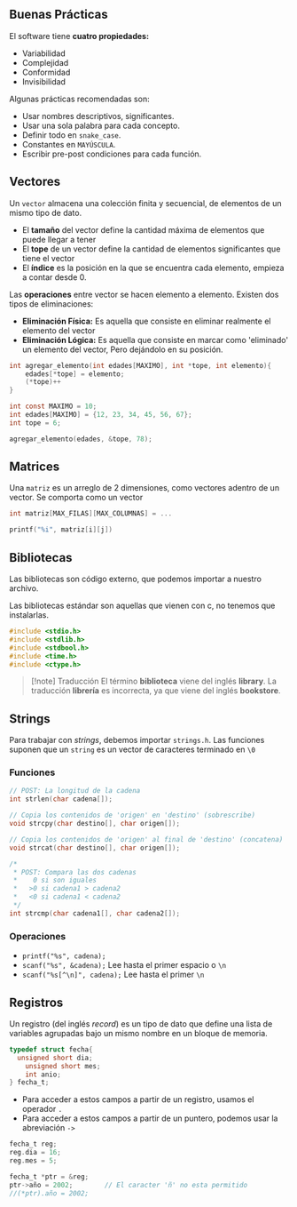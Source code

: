 ## Buenas Prácticas

El software tiene **cuatro propiedades:**

- Variabilidad
- Complejidad
- Conformidad
- Invisibilidad

Algunas prácticas recomendadas son:

- Usar nombres descriptivos, significantes.
- Usar una sola palabra para cada concepto.
- Definir todo en `snake_case`.
- Constantes en `MAYÚSCULA`.
- Escribir pre-post condiciones para cada función.

## Vectores

Un `vector` almacena una colección finita y secuencial, de elementos de un mismo tipo de dato.

- El **tamaño** del vector define la cantidad máxima de elementos que puede llegar a tener
- El **tope** de un vector define la cantidad de elementos significantes que tiene el vector
- El **índice** es la posición en la que se encuentra cada elemento, empieza a contar desde 0.

Las **operaciones** entre vector se hacen elemento a elemento. Existen dos tipos de eliminaciones:

- **Eliminación Física:** Es aquella que consiste en eliminar realmente el elemento del vector
- **Eliminación Lógica:** Es aquella que consiste en marcar como 'eliminado' un elemento del vector, Pero dejándolo en su posición.

```c
int agregar_elemento(int edades[MAXIMO], int *tope, int elemento){
	edades[*tope] = elemento;
	(*tope)++
}

int const MAXIMO = 10;
int edades[MAXIMO] = {12, 23, 34, 45, 56, 67};
int tope = 6;

agregar_elemento(edades, &tope, 78);
```

## Matrices

Una `matriz` es un arreglo de 2 dimensiones, como vectores adentro de un vector. Se comporta como un vector

```c
int matriz[MAX_FILAS][MAX_COLUMNAS] = ...

printf("%i", matriz[i][j])
```

## Bibliotecas

Las bibliotecas son código externo, que podemos importar a nuestro archivo.

Las bibliotecas estándar son aquellas que vienen con c, no tenemos que instalarlas.

```c
#include <stdio.h>
#include <stdlib.h>
#include <stdbool.h>
#include <time.h>
#include <ctype.h>
```

> [!note] Traducción
> El término **biblioteca** viene del inglés **library**. La traducción **librería** es incorrecta, ya que viene del inglés **bookstore**.

## Strings

Para trabajar con *strings*, debemos importar `strings.h`. Las funciones suponen que un `string` es un vector de caracteres terminado en `\0`

### Funciones

```c
// POST: La longitud de la cadena
int strlen(char cadena[]);

// Copia los contenidos de 'origen' en 'destino' (sobrescribe)
void strcpy(char destino[], char origen[]);

// Copia los contenidos de 'origen' al final de 'destino' (concatena)
void strcat(char destino[], char origen[]);

/*
 * POST: Compara las dos cadenas
 *    0 si son iguales
 *   >0 si cadena1 > cadena2
 *   <0 si cadena1 < cadena2
 */
int strcmp(char cadena1[], char cadena2[]);
```

### Operaciones

- `printf("%s", cadena);`
- `scanf("%s", &cadena);` Lee hasta el primer espacio o `\n`
- `scanf("%s[^\n]", cadena);` Lee hasta el primer `\n`

## Registros

Un registro (del inglés *record*) es un tipo de dato que define una lista de variables agrupadas bajo un mismo nombre en un bloque de memoria.

```c
typedef struct fecha{
  unsigned short dia;
	unsigned short mes;
	int anio;
} fecha_t;
```

- Para acceder a estos campos a partir de un registro, usamos el operador `.`
- Para acceder a estos campos a partir de un puntero, podemos usar la abreviación `->`

```c
fecha_t reg;
reg.dia = 16;
reg.mes = 5;

fecha_t *ptr = &reg;
ptr->año = 2002;        // El caracter 'ñ' no esta permitido
//(*ptr).año = 2002;
```
